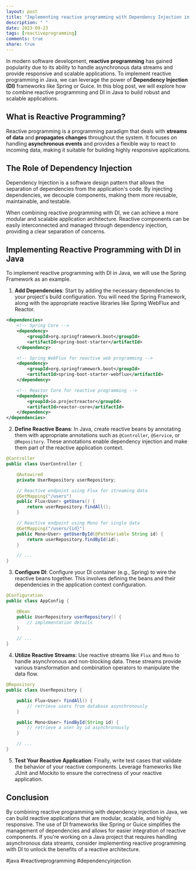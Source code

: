 ```yaml
---
layout: post
title: "Implementing reactive programming with Dependency Injection in Java."
description: " "
date: 2023-09-23
tags: [reactiveprogramming]
comments: true
share: true
---
```


In modern software development, **reactive programming** has gained popularity due to its ability to handle asynchronous data streams and provide responsive and scalable applications. To implement reactive programming in Java, we can leverage the power of **Dependency Injection (DI)** frameworks like Spring or Guice. In this blog post, we will explore how to combine reactive programming and DI in Java to build robust and scalable applications.

## What is Reactive Programming?

Reactive programming is a programming paradigm that deals with **streams of data** and **propagates changes** throughout the system. It focuses on handling **asynchronous events** and provides a flexible way to react to incoming data, making it suitable for building highly responsive applications.

## The Role of Dependency Injection

Dependency Injection is a software design pattern that allows the separation of dependencies from the application's code. By injecting dependencies, we decouple components, making them more reusable, maintainable, and testable.

When combining reactive programming with DI, we can achieve a more modular and scalable application architecture. Reactive components can be easily interconnected and managed through dependency injection, providing a clear separation of concerns.

## Implementing Reactive Programming with DI in Java

To implement reactive programming with DI in Java, we will use the Spring Framework as an example.

1. **Add Dependencies**: Start by adding the necessary dependencies to your project's build configuration. You will need the Spring Framework, along with the appropriate reactive libraries like Spring WebFlux and Reactor.

```xml
<dependencies>
    <!-- Spring Core -->
    <dependency>
        <groupId>org.springframework.boot</groupId>
        <artifactId>spring-boot-starter</artifactId>
    </dependency>

    <!-- Spring WebFlux for reactive web programming -->
    <dependency>
        <groupId>org.springframework.boot</groupId>
        <artifactId>spring-boot-starter-webflux</artifactId>
    </dependency>

    <!-- Reactor Core for reactive programming -->
    <dependency>
        <groupId>io.projectreactor</groupId>
        <artifactId>reactor-core</artifactId>
    </dependency>
</dependencies>
```

2. **Define Reactive Beans**: In Java, create reactive beans by annotating them with appropriate annotations such as `@Controller`, `@Service`, or `@Repository`. These annotations enable dependency injection and make them part of the reactive application context.

```java
@Controller
public class UserController {

    @Autowired
    private UserRepository userRepository;

    // Reactive endpoint using Flux for streaming data
    @GetMapping("/users")
    public Flux<User> getUsers() {
        return userRepository.findAll();
    }

    // Reactive endpoint using Mono for single data
    @GetMapping("/users/{id}")
    public Mono<User> getUserById(@PathVariable String id) {
        return userRepository.findById(id);
    }

    // ...
}
```

3. **Configure DI**: Configure your DI container (e.g., Spring) to wire the reactive beans together. This involves defining the beans and their dependencies in the application context configuration.

```java
@Configuration
public class AppConfig {

    @Bean
    public UserRepository userRepository() {
        // implementation details
    }

    // ...
}
```

4. **Utilize Reactive Streams**: Use reactive streams like `Flux` and `Mono` to handle asynchronous and non-blocking data. These streams provide various transformation and combination operators to manipulate the data flow.

```java
@Repository
public class UserRepository {

    public Flux<User> findAll() {
        // retrieve users from database asynchronously
    }

    public Mono<User> findById(String id) {
        // retrieve a user by id asynchronously
    }

    // ...
}
```

5. **Test Your Reactive Application**: Finally, write test cases that validate the behavior of your reactive components. Leverage frameworks like JUnit and Mockito to ensure the correctness of your reactive application.

## Conclusion

By combining reactive programming with dependency injection in Java, we can build reactive applications that are modular, scalable, and highly responsive. The use of DI frameworks like Spring or Guice simplifies the management of dependencies and allows for easier integration of reactive components. If you're working on a Java project that requires handling asynchronous data streams, consider implementing reactive programming with DI to unlock the benefits of a reactive architecture.

#java #reactiveprogramming #dependencyinjection